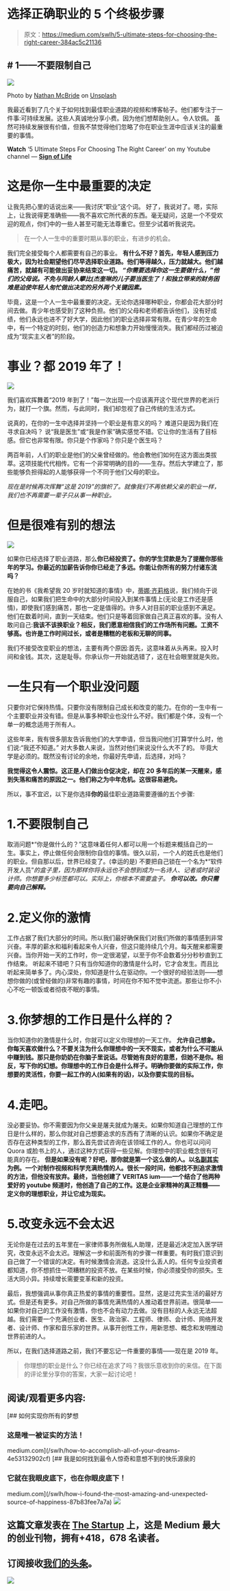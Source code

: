 # 选择正确职业的 5 个终极步骤

> 原文：<https://medium.com/swlh/5-ultimate-steps-for-choosing-the-right-career-384ac5c21136>

## # 1——不要限制自己

![](img/124412710c90964d2d135b3c76c63ac4.png)

Photo by [Nathan McBride](https://unsplash.com/@nathan_mcb?utm_source=medium&utm_medium=referral) on [Unsplash](https://unsplash.com?utm_source=medium&utm_medium=referral)

我最近看到了几个关于如何找到最佳职业道路的视频和博客帖子。他们都专注于一件事:可持续发展。这些人真诚地分享小费。因为他们想帮助别人。令人钦佩。
虽然可持续发展很有价值，但我不禁觉得他们忽略了你在职业生涯中应该关注的最重要的事情。

**Watch** ‘5 Ultimate Steps For Choosing The Right Career’ on my Youtube channel — [**Sign of Life**](https://www.youtube.com/channel/UC4211nC0IOB0FS6eGWM7x7g)

# 这是你一生中最重要的决定

让我先把心里的话说出来——我讨厌“职业”这个词。
好了，我说对了。嗯，实际上，让我说得更准确些——我不喜欢它所代表的东西。毫无疑问，这是一个不受欢迎的观点，你们中的一些人甚至可能无法尊重它。但至少试着听我说完。

> 在一个人一生中的重要时期从事的职业，有进步的机会。

我们完全接受每个人都需要有自己的事业。
**有什么不好？首先，年轻人感到压力极大，因为社会期望他们尽早选择职业道路。他们等得越久，压力就越大。他们越痛苦，就越有可能做出妥协来结束这一切。
*“你需要选择你这一生要做什么，”他们的父母说。不免与同龄人攀比(*杰奎琳的儿子要当医生了！和独立带来的财务困难是迫使年轻人匆忙做出决定的另外两个关键因素。****

毕竟，这是一个人一生中最重要的决定。无论你选择哪种职业，你都会花大部分时间去做。青少年也感受到了这种负担。他们的父母和老师都告诉他们，没有好成绩，他们永远也进不了好大学，因此他们的职业选择非常有限。在青少年的生命中，有一个特定的时刻，他们的创造力和想象力开始慢慢消失。我们都经历过被迫成为“现实主义者”的阶段。

# 事业？都 2019 年了！

![](img/a41cc8fecac7a3e6279a0258581f9efb.png)

我们喜欢挥舞着“2019 年到了！”每一次出现一个应该离开这个现代世界的老派行为，就打一个旗。然而，与此同时，我们却忽视了自己传统的生活方式。

说真的，在你的一生中选择并坚持一个职业是有意义的吗？
难道只是因为我们在寻求自决吗？
说“我是医生”或“我是作家”确实感觉不错。它让你的生活有了目标感。但它也非常有限。你只是个作家吗？你只是个医生吗？

两百年前，人们的职业是他们的父亲曾经做的。他会教他们如何在这方面出类拔萃。这项技能代代相传。它有一个非常明确的目的——生存。然后大学建立了，那些能够负担得起的人能够获得一个不同于他们父母的职业。

**现在是时候再次挥舞*“这是 2019”*的旗帜了。就像我们不再依赖父亲的职业一样，我们也不再需要一辈子只从事一种职业。**

# 但是很难有别的想法

![](img/af1bbaffb10d52ecbf23346871f86008.png)

如果你已经选择了职业道路，那么**你已经投资了。你的学生贷款是为了提醒你那些年的学习。你最近的加薪告诉你你已经走了多远。你能让你所有的努力付诸东流吗？**

在她的书《我希望我 20 岁时就知道的事情》中，[蒂娜·齐莉格](https://medium.com/u/f0ff034d3bf9?source=post_page-----384ac5c21136--------------------------------)说，我们倾向于说服自己，如果我们把生命中的大部分时间投入到某件事情上(无论是工作还是感情)，即使我们感到痛苦，那也一定是值得的。许多人对目前的职业感到不满足。他们在数着时间，直到一天结束。他们只是等着回家做自己真正喜欢的事。没有人敢问自己:**我该不该换职业？相反，我们愿意相信我们的工作场所有问题。工资不够高。也许是工作时间过长，或者是糟糕的老板和无聊的同事。**

我们不接受改变职业的想法，主要有两个原因:首先，这意味着从头再来。投入时间和金钱。其次，这是耻辱。你承认你一开始就选错了，这在社会眼里就是失败。

# 一生只有一个职业没问题

只要你对它保持热情。只要你没有限制自己成长和改变的能力。在你的一生中有一个主要职业并没有错。但是从事多种职业也没什么不好。我们都是个体，没有一个单一的概念适用于所有人。

这些年来，我有很多朋友告诉我他们的大学申请，但当我问他们打算学什么时，他们说:“我还不知道。”
对大多数人来说，当然对他们来说没什么大不了的。
毕竟大学是必须的。既然没有讨论的余地，你最好先申请，后选择，对吗？

**我觉得这令人震惊。这正是人们做出仓促决定，却在 20 多年后的某一天醒来，感到失落和痛苦的原因之一。他们称之为中年危机。这很容易避免。**

所以，事不宜迟，以下是你选择**你的**最佳职业道路需要遵循的五个步骤:

# 1.不要限制自己

取消问题*“你是做什么的？”这意味着任何人都可以用一个标题来概括自己的一生。事实上，停止做任何会限制你自信的事情。很久以前，一个人的姓氏也是他们的职业。但自那以后，世界已经变了。(幸运的是)
不要把自己锁在一个名为*“软件开发人员”*的盒子里，因为那样你将永远也不会想到成为一名诗人、记者或时装设计师。你想要多少标签都可以。实际上，你根本不需要盒子。
**你可以改。你只需要向自己解释。***

# 2.定义你的激情

工作占据了我们大部分的时间。所以我们最好确保我们对我们所做的事情感到非常兴奋。丰厚的薪水和福利看起来令人兴奋，但这只能持续几个月。每天醒来都需要兴奋。当你开始一天的工作时，你一定很渴望，以至于你不会数着分分秒秒直到工作结束。
听起来不错吧？只有当你知道你的激情是什么时，它才会发生。而且比听起来简单多了。内心深处，你知道是什么在驱动你。一个很好的经验法则——想想你做的(或曾经做的)非常有趣的事情，时间在你不知不觉中流逝。那些让你不小心不吃一顿饭或者彻夜不眠的事情。

# 3.你梦想的工作日是什么样的？

当你知道你的激情是什么时，你就可以定义你理想的一天工作。
**允许自己想象。你每天喜欢做什么？不要关注为什么你理想中的一天不现实，或者为什么不可能从中赚到钱。那只是你奶奶在你脑子里说话。尽管她有良好的意愿，但她不是你。相反，写下你的幻想。你理想中的工作日会是什么样子。明确你要做的实际工作，你想要的灵活性，你要一起工作的人(如果有的话)，以及你要实现的目标。**

# 4.走吧。

没必要妥协。你不需要因为你父亲是屠夫就成为屠夫。如果你知道自己理想的工作日是什么样的，那么你就对自己想要追求的东西有了清晰的认识。如果你不确定是否存在这种类型的工作，那么首先尝试咨询在该领域工作的人。你也可以问问 Quora 或脸书上的人，通过这种方式获得一些见解。你理想中的职业概念很有可能真的存在。
**但是如果没有呢？好吧，那你就是第一个这么做的人。以[名副其实](https://www.youtube.com/watch?v=S1tFT4smd6E)为例。一个对制作视频和科学充满热情的人。很长一段时间，他都找不到追求激情的方法，但他没有放弃。最终，当他创建了 VERITAS ium——一个结合了他两种爱好的 youtube 频道时，他创造了自己的工作。这是企业家精神的真正精髓——定义你的理想职业，并让它成为现实。**

# 5.改变永远不会太迟

无论你是在过去的五年里在一家律师事务所做私人助理，还是最近决定加入医学研究，改变永远不会太迟。理解这一步和前面所有的步骤一样重要。有时我们意识到自己做了一个错误的决定。有时候激情会消退。这没什么丢人的。任何专业投资者都知道，你不想抓住一项糟糕的投资不放。在某些时候，你必须接受你的损失。生活大同小异。持续增长需要变革和新的投资。

最后，我想强调从事你真正热爱的事情的重要性。显然，这是过充实生活的最好方式。但是还有更多。对自己所做的事情充满热情的人推动着世界前进。很简单——如果你对自己的工作没有激情，你也不会有动力去做。没有目标的人永远无法超越。我们需要一个充满创业者、医生、政治家、工程师、律师、会计师、网络开发者、设计师、作家和音乐家的世界。从事开创性工作，用新思想、概念和发明推动世界前进的人。

所以，在我们选择道路之前，我们不要忘记一件重要的事情——现在是 2019 年。

> 你理想的职业是什么？你已经在追求了吗？我很乐意收到你的来信。在下面的评论里分享你的答案，大家一起讨论吧！

## 阅读/观看更多内容:

[](/swlh/how-to-accomplish-all-of-your-dreams-4e53132902cf) [## 如何实现你所有的梦想

### 这是唯一被证实的方法！

medium.com](/swlh/how-to-accomplish-all-of-your-dreams-4e53132902cf) [](/swlh/how-i-found-the-most-amazing-and-unexpected-source-of-happiness-87b83fee7a7a) [## 我是如何找到最令人惊奇和意想不到的快乐源泉的

### 它就在我眼皮底下，也在你眼皮底下！

medium.com](/swlh/how-i-found-the-most-amazing-and-unexpected-source-of-happiness-87b83fee7a7a) [![](img/308a8d84fb9b2fab43d66c117fcc4bb4.png)](https://medium.com/swlh)

## 这篇文章发表在 [The Startup](https://medium.com/swlh) 上，这是 Medium 最大的创业刊物，拥有+418，678 名读者。

## 订阅接收[我们的头条](http://growthsupply.com/the-startup-newsletter/)。

[![](img/b0164736ea17a63403e660de5dedf91a.png)](https://medium.com/swlh)